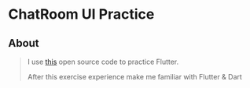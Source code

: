 # ChatRoom UI Practice

## About

> I use [this](https://www.youtube.com/watch?v=XBKzpTz65Io&t=1642s) open source code to practice Flutter. 
>
> After this exercise experience make me familiar with Flutter & Dart
